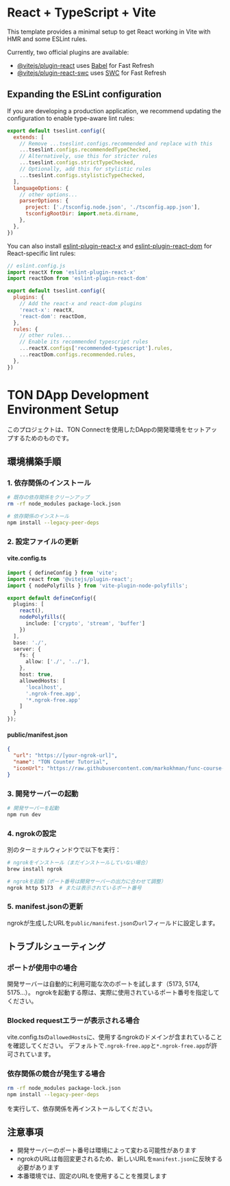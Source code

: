 # React + TypeScript + Vite

This template provides a minimal setup to get React working in Vite with HMR and some ESLint rules.

Currently, two official plugins are available:

- [@vitejs/plugin-react](https://github.com/vitejs/vite-plugin-react/blob/main/packages/plugin-react/README.md) uses [Babel](https://babeljs.io/) for Fast Refresh
- [@vitejs/plugin-react-swc](https://github.com/vitejs/vite-plugin-react-swc) uses [SWC](https://swc.rs/) for Fast Refresh

## Expanding the ESLint configuration

If you are developing a production application, we recommend updating the configuration to enable type-aware lint rules:

```js
export default tseslint.config({
  extends: [
    // Remove ...tseslint.configs.recommended and replace with this
    ...tseslint.configs.recommendedTypeChecked,
    // Alternatively, use this for stricter rules
    ...tseslint.configs.strictTypeChecked,
    // Optionally, add this for stylistic rules
    ...tseslint.configs.stylisticTypeChecked,
  ],
  languageOptions: {
    // other options...
    parserOptions: {
      project: ['./tsconfig.node.json', './tsconfig.app.json'],
      tsconfigRootDir: import.meta.dirname,
    },
  },
})
```

You can also install [eslint-plugin-react-x](https://github.com/Rel1cx/eslint-react/tree/main/packages/plugins/eslint-plugin-react-x) and [eslint-plugin-react-dom](https://github.com/Rel1cx/eslint-react/tree/main/packages/plugins/eslint-plugin-react-dom) for React-specific lint rules:

```js
// eslint.config.js
import reactX from 'eslint-plugin-react-x'
import reactDom from 'eslint-plugin-react-dom'

export default tseslint.config({
  plugins: {
    // Add the react-x and react-dom plugins
    'react-x': reactX,
    'react-dom': reactDom,
  },
  rules: {
    // other rules...
    // Enable its recommended typescript rules
    ...reactX.configs['recommended-typescript'].rules,
    ...reactDom.configs.recommended.rules,
  },
})
```

# TON DApp Development Environment Setup

このプロジェクトは、TON Connectを使用したDAppの開発環境をセットアップするためのものです。

## 環境構築手順

### 1. 依存関係のインストール

```bash
# 既存の依存関係をクリーンアップ
rm -rf node_modules package-lock.json

# 依存関係のインストール
npm install --legacy-peer-deps
```

### 2. 設定ファイルの更新

#### vite.config.ts

```typescript
import { defineConfig } from 'vite';
import react from '@vitejs/plugin-react';
import { nodePolyfills } from 'vite-plugin-node-polyfills';

export default defineConfig({
  plugins: [
    react(),
    nodePolyfills({
      include: ['crypto', 'stream', 'buffer']
    })
  ],
  base: './',
  server: {
    fs: {
      allow: ['./', '../'],
    },
    host: true,
    allowedHosts: [
      'localhost',
      '.ngrok-free.app',
      '*.ngrok-free.app'
    ]
  }
});
```

#### public/manifest.json

```json
{
  "url": "https://[your-ngrok-url]",
  "name": "TON Counter Tutorial",
  "iconUrl": "https://raw.githubusercontent.com/markokhman/func-course-chapter-5-code/master/public/tonco.png"
}
```

### 3. 開発サーバーの起動

```bash
# 開発サーバーを起動
npm run dev
```

### 4. ngrokの設定

別のターミナルウィンドウで以下を実行：

```bash
# ngrokをインストール（まだインストールしていない場合）
brew install ngrok

# ngrokを起動（ポート番号は開発サーバーの出力に合わせて調整）
ngrok http 5173  # または表示されているポート番号
```

### 5. manifest.jsonの更新

ngrokが生成したURLを`public/manifest.json`の`url`フィールドに設定します。

## トラブルシューティング

### ポートが使用中の場合

開発サーバーは自動的に利用可能な次のポートを試します（5173, 5174, 5175...）。
ngrokを起動する際は、実際に使用されているポート番号を指定してください。

### Blocked requestエラーが表示される場合

vite.config.tsの`allowedHosts`に、使用するngrokのドメインが含まれていることを確認してください。
デフォルトで`.ngrok-free.app`と`*.ngrok-free.app`が許可されています。

### 依存関係の競合が発生する場合

```bash
rm -rf node_modules package-lock.json
npm install --legacy-peer-deps
```

を実行して、依存関係を再インストールしてください。

## 注意事項

- 開発サーバーのポート番号は環境によって変わる可能性があります
- ngrokのURLは毎回変更されるため、新しいURLを`manifest.json`に反映する必要があります
- 本番環境では、固定のURLを使用することを推奨します
